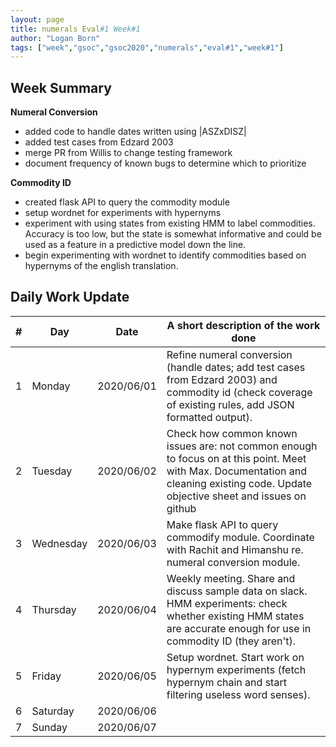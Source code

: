 ```yaml
---
layout: page
title: numerals Eval#1 Week#1
author: "Logan Born"
tags: ["week","gsoc","gsoc2020","numerals","eval#1","week#1"]
---
```


## Week Summary

**Numeral Conversion**
- added code to handle dates written using \|ASZxDISZ\|
- added test cases from Edzard 2003
- merge PR from Willis to change testing framework
- document frequency of known bugs to determine which to prioritize

**Commodity ID**
- created flask API to query the commodity module
- setup wordnet for experiments with hypernyms
- experiment with using states from existing HMM to label commodities. Accuracy is too low, but the state is somewhat informative and could be used as a feature in a predictive model down the line.
- begin experimenting with wordnet to identify commodities based on hypernyms of the english translation.


## Daily Work Update

|\#|Day|Date|A short description of the work done|  
|---	|---	|---	|---	|  
|1   	| Monday 	|   2020/06/01	| Refine numeral conversion (handle dates; add test cases from Edzard 2003) and commodity id (check coverage of existing rules, add JSON formatted output).  	|  
|2   	| Tuesday  	|   2020/06/02	| Check how common known issues are: not common enough to focus on at this point. Meet with Max. Documentation and cleaning existing code. Update objective sheet and issues on github  	|  
|3   	| Wednesday  	|  2020/06/03 	| Make flask API to query commodify module. Coordinate with Rachit and Himanshu re. numeral conversion module.   	|  
|4   	| Thursday  	|   2020/06/04	| Weekly meeting. Share and discuss sample data on slack. HMM experiments: check whether existing HMM states are accurate enough for use in commodity ID (they aren't). 	|  
|5   	| Friday  	|   2020/06/05	| Setup wordnet. Start work on hypernym experiments (fetch hypernym chain and start filtering useless word senses). 	|  
|6   	| Saturday  	|   2020/06/06	|   	|  
|7   	| Sunday  	|   2020/06/07	|   	|  
